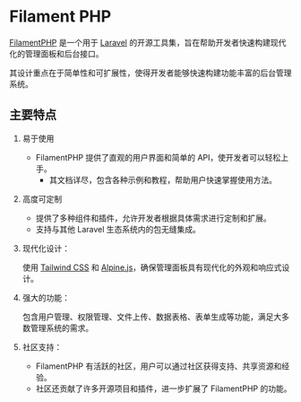# Filament PHP

[FilamentPHP](https://filamentphp.com/docs/) 是一个用于 [Laravel](https://laravel.com/docs) 的开源工具集，旨在帮助开发者快速构建现代化的管理面板和后台接口。

其设计重点在于简单性和可扩展性，使得开发者能够快速构建功能丰富的后台管理系统。

## 主要特点

1. 易于使用

   - FilamentPHP 提供了直观的用户界面和简单的 API，使开发者可以轻松上手。
     - 其文档详尽，包含各种示例和教程，帮助用户快速掌握使用方法。

2. 高度可定制

   - 提供了多种组件和插件，允许开发者根据具体需求进行定制和扩展。
   - 支持与其他 Laravel 生态系统内的包无缝集成。

3. 现代化设计：

    使用 [Tailwind CSS](https://tailwindcss.com/docs) 和 [Alpine.js](https://alpinejs.dev/start-here)，确保管理面板具有现代化的外观和响应式设计。

4. 强大的功能：

    包含用户管理、权限管理、文件上传、数据表格、表单生成等功能，满足大多数管理系统的需求。

5. 社区支持：

   - FilamentPHP 有活跃的社区，用户可以通过社区获得支持、共享资源和经验。
   - 社区还贡献了许多开源项目和插件，进一步扩展了 FilamentPHP 的功能。
